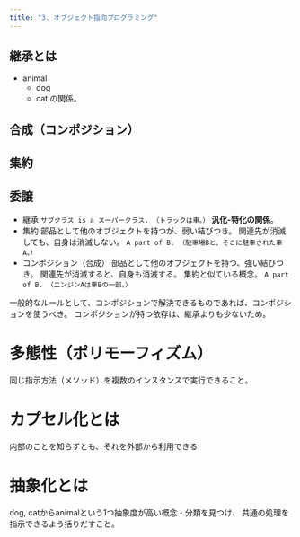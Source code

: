 ```yaml
---
title: "3. オブジェクト指向プログラミング"
---
```


## 継承とは
- animal
  - dog
  - cat
の関係。

## 合成（コンポジション）


## 集約


## 委譲


- 継承
  `サブクラス is a スーパークラス. （トラックは車。）`
  **汎化-特化の関係**。
- 集約
  部品として他のオブジェクトを持つが、弱い結びつき。
  関連先が消滅しても、自身は消滅しない。
  `A part of B. （駐車場Bと、そこに駐車された車A。）`
- コンポジション（合成）
  部品として他のオブジェクトを持つ、強い結びつき。
  関連先が消滅すると、自身も消滅する。
  集約と似ている概念。
  `A part of B. （エンジンAは車Bの一部。）`


一般的なルールとして、コンポジションで解決できるものであれば、コンポジションを使うべき。
コンポジションが持つ依存は、継承よりも少ないため。

# 多態性（ポリモーフィズム）
同じ指示方法（メソッド）を複数のインスタンスで実行できること。

# カプセル化とは
内部のことを知らずとも、それを外部から利用できる

# 抽象化とは
dog, catからanimalという1つ抽象度が高い概念・分類を見つけ、
共通の処理を指示できるよう括りだすこと。
